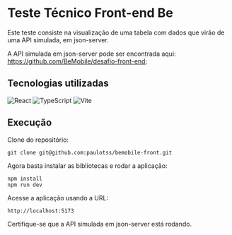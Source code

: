 # Teste Técnico Front-end Be

Este teste consiste na visualização de uma tabela com dados que virão de uma API simulada, em json-server.

A API simulada em json-server pode ser encontrada aqui: https://github.com/BeMobile/desafio-front-end;

## Tecnologias utilizadas

![React](https://img.shields.io/badge/react-%2320232a.svg?style=for-the-badge&logo=react&logoColor=%2361DAFB)
![TypeScript](https://img.shields.io/badge/typescript-%23007ACC.svg?style=for-the-badge&logo=typescript&logoColor=white)
![Vite](https://img.shields.io/badge/vite-%23646CFF.svg?style=for-the-badge&logo=vite&logoColor=white)

## Execução

Clone do repositório:

```
git clone git@github.com:paulotss/bemobile-front.git
```

Agora basta instalar as bibliotecas e rodar a aplicação:

```
npm install
npm run dev
```

Acesse a aplicação usando a URL:

```
http://localhost:5173
```

Certifique-se que a API simulada em json-server está rodando.